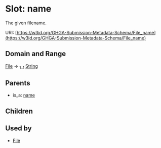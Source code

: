 
# Slot: name


The given filename.

URI: [https://w3id.org/GHGA-Submission-Metadata-Schema/File_name](https://w3id.org/GHGA-Submission-Metadata-Schema/File_name)


## Domain and Range

[File](File.md) &#8594;  <sub>1..1</sub> [String](types/String.md)

## Parents

 *  is_a: [name](name.md)

## Children


## Used by

 * [File](File.md)
